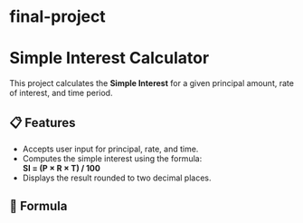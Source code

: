 # final-project
# Simple Interest Calculator

This project calculates the **Simple Interest** for a given principal amount, rate of interest, and time period.

## 📋 Features
- Accepts user input for principal, rate, and time.
- Computes the simple interest using the formula:  
  **SI = (P × R × T) / 100**
- Displays the result rounded to two decimal places.

## 🧠 Formula
